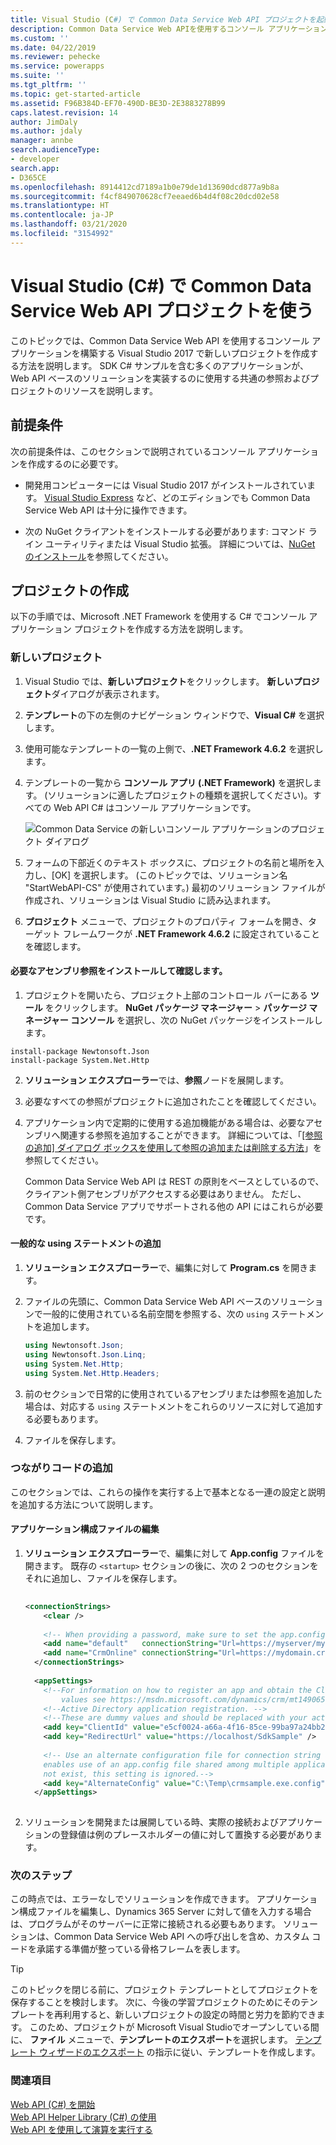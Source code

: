 ```yaml
---
title: Visual Studio (C#) で Common Data Service Web API プロジェクトを起動 (Common Data Service)| MicrosoftDocs
description: Common Data Service Web APIを使用するコンソール アプリケーションを構築するために Visual Studio で新しいプロジェクトを作成します。
ms.custom: ''
ms.date: 04/22/2019
ms.reviewer: pehecke
ms.service: powerapps
ms.suite: ''
ms.tgt_pltfrm: ''
ms.topic: get-started-article
ms.assetid: F96B384D-EF70-490D-BE3D-2E3883278B99
caps.latest.revision: 14
author: JimDaly
ms.author: jdaly
manager: annbe
search.audienceType:
- developer
search.app:
- D365CE
ms.openlocfilehash: 8914412cd7189a1b0e79de1d13690dcd877a9b8a
ms.sourcegitcommit: f4cf849070628cf7eeaed6b4d4f08c20dcd02e58
ms.translationtype: HT
ms.contentlocale: ja-JP
ms.lasthandoff: 03/21/2020
ms.locfileid: "3154992"
---
```

# <a name="start-a-common-data-service-web-api-project-in-visual-studio-c"></a>Visual Studio (C#) で Common Data Service Web API プロジェクトを使う

このトピックでは、Common Data Service Web API を使用するコンソール アプリケーションを構築する Visual Studio 2017 で新しいプロジェクトを作成する方法を説明します。 SDK C# サンプルを含む多くのアプリケーションが、Web API ベースのソリューションを実装するのに使用する共通の参照およびプロジェクトのリソースを説明します。  
  
<a name="bkmk_prerequisites"></a>   
## <a name="prerequisites"></a>前提条件  
 次の前提条件は、このセクションで説明されているコンソール アプリケーションを作成するのに必要です。  
  
- 開発用コンピューターには Visual Studio 2017 がインストールされています。 [Visual Studio Express](https://www.visualstudio.com/products/visual-studio-express-vs.aspx) など、どのエディションでも Common Data Service Web API は十分に操作できます。
  
- 次の NuGet クライアントをインストールする必要があります: コマンド ライン ユーティリティまたは Visual Studio 拡張。 詳細については、[NuGet のインストール](https://docs.nuget.org/consume/installing-nuget)を参照してください。  
  
<a name="bkmk_createProject"></a>   

## <a name="create-a-project"></a>プロジェクトの作成  
以下の手順では、Microsoft .NET Framework を使用する C# でコンソール アプリケーション プロジェクトを作成する方法を説明します。
  
<a name="bkmk_newProject"></a> 

### <a name="new-project"></a>新しいプロジェクト  
  
1. Visual Studio では、**新しいプロジェクト**をクリックします。 **新しいプロジェクト**ダイアログが表示されます。  
  
2. **テンプレート**の下の左側のナビゲーション ウィンドウで、**Visual C#** を選択します。  
  
3. 使用可能なテンプレートの一覧の上側で、**.NET Framework 4.6.2** を選択します。  
  
4. テンプレートの一覧から **コンソール アプリ (.NET Framework)** を選択します。 (ソリューションに適したプロジェクトの種類を選択してください)。すべての Web API C# はコンソール アプリケーションです。  
  
   ![Common Data Service の新しいコンソール アプリケーションのプロジェクト ダイアログ](media/new-project.PNG "Common Data Service の新しいコンソール アプリケーションのプロジェクト ダイアログ")  
  
5. フォームの下部近くのテキスト ボックスに、プロジェクトの名前と場所を入力し、[OK] を選択します。 (このトピックでは、ソリューション名 "StartWebAPI-CS" が使用されています。) 最初のソリューション ファイルが作成され、ソリューションは Visual Studio に読み込まれます。  
  
6. **プロジェクト** メニューで、プロジェクトのプロパティ フォームを開き、ターゲット フレームワークが **.NET Framework 4.6.2** に設定されていることを確認します。  
  
#### <a name="install-and-verify-the-required-assembly-references"></a>必要なアセンブリ参照をインストールして確認します。  

1. プロジェクトを開いたら、プロジェクト上部のコントロール バーにある **ツール** をクリックします。 **NuGet パッケージ マネージャー** > **パッケージ マネージャー コンソール** を選択し、次の NuGet パッケージをインストールします。

```
install-package Newtonsoft.Json
install-package System.Net.Http
```
2. **ソリューション エクスプローラー**では、**参照**ノードを展開します。  
  
3. 必要なすべての参照がプロジェクトに追加されたことを確認してください。  
  
4. アプリケーション内で定期的に使用する追加機能がある場合は、必要なアセンブリへ関連する参照を追加することができます。 詳細については、「[[参照の追加] ダイアログ ボックスを使用して参照の追加または削除する方法](https://msdn.microsoft.com/library/wkze6zky.aspx)」を参照してください。  
  
   Common Data Service Web API は REST の原則をベースとしているので、クライアント側アセンブリがアクセスする必要はありません。  ただし、Common Data Service アプリでサポートされる他の API にはこれらが必要です。
  
#### <a name="add-typical-using-statements"></a>一般的な using ステートメントの追加  
  
1.  **ソリューション エクスプローラー**で、編集に対して **Program.cs** を開きます。  
  
2.  ファイルの先頭に、Common Data Service Web API ベースのソリューションで一般的に使用されている名前空間を参照する、次の `using` ステートメントを追加します。  
  
    ```csharp
    using Newtonsoft.Json;  
    using Newtonsoft.Json.Linq;  
    using System.Net.Http;  
    using System.Net.Http.Headers;
    ```  
  
3.  前のセクションで日常的に使用されているアセンブリまたは参照を追加した場合は、対応する `using` ステートメントをこれらのリソースに対して追加する必要もあります。  
  
4.  ファイルを保存します。  
  
<a name="bkmk_addConnectionCode"></a>
 
### <a name="add-connection-code"></a>つながりコードの追加

このセクションでは、これらの操作を実行する上で基本となる一連の設定と説明を追加する方法について説明します。  
  
#### <a name="edit-the-application-configuration-file"></a>アプリケーション構成ファイルの編集
  
1.  **ソリューション エクスプローラー**で、編集に対して **App.config** ファイルを開きます。  既存の `<startup>` セクションの後に、次の 2 つのセクションをそれに追加し、ファイルを保存します。  
  
    ```xml  
  
    <connectionStrings>  
        <clear />  
  
        <!-- When providing a password, make sure to set the app.config file's security so that only you can read it. -->  
        <add name="default"   connectionString="Url=https://myserver/myorg/; Username=name; Password=password; Domain=domain" />  
        <add name="CrmOnline" connectionString="Url=https://mydomain.crm.dynamics.com/; Username=someone@mydomain.onmicrosoft.com; Password=password" />  
      </connectionStrings>  
  
      <appSettings>  
        <!--For information on how to register an app and obtain the ClientId and RedirectUrl  
            values see https://msdn.microsoft.com/dynamics/crm/mt149065 -->  
        <!--Active Directory application registration. -->  
        <!--These are dummy values and should be replaced with your actual app registration values.-->  
        <add key="ClientId" value="e5cf0024-a66a-4f16-85ce-99ba97a24bb2" />  
        <add key="RedirectUrl" value="https://localhost/SdkSample" />  
  
        <!-- Use an alternate configuration file for connection string and setting values. This optional setting  
        enables use of an app.config file shared among multiple applications. If the specified file does  
        not exist, this setting is ignored.-->  
        <add key="AlternateConfig" value="C:\Temp\crmsample.exe.config"/>  
      </appSettings>  
  
    ```  
  
2.  ソリューションを開発または展開している時、実際の接続およびアプリケーションの登録値は例のプレースホルダーの値に対して置換する必要があります。  
  
### <a name="next-steps"></a>次のステップ

 この時点では、エラーなしでソリューションを作成できます。 アプリケーション構成ファイルを編集し、Dynamics 365 Server に対して値を入力する場合は、プログラムがそのサーバーに正常に接続される必要もあります。 ソリューションは、Common Data Service Web API への呼び出しを含め、カスタム コードを承諾する準備が整っている骨格フレームを表します。  
  
> [!TIP]
>  このトピックを閉じる前に、プロジェクト テンプレートとしてプロジェクトを保存することを検討します。 次に、今後の学習プロジェクトのためにそのテンプレートを再利用すると、新しいプロジェクトの設定の時間と労力を節約できます。 このため、プロジェクトが Microsoft Visual Studioでオープンしている間に、 **ファイル** メニューで、**テンプレートのエクスポート**を選択します。 [テンプレート ウィザードのエクスポート](https://msdn.microsoft.com/library/xkh1wxd8.aspx) の指示に従い、テンプレートを作成します。  
  
### <a name="see-also"></a>関連項目

 [Web API (C#) を開始](get-started-dynamics-365-web-api-csharp.md)   
 [Web API Helper Library (C#) の使用](use-microsoft-dynamics-365-web-api-helper-library-csharp.md)   
 [Web API を使用して演算を実行する](perform-operations-web-api.md)